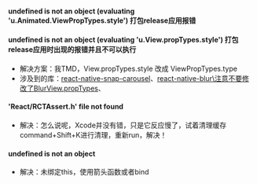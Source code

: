 #### undefined is not an object (evaluating 'u.Animated.ViewPropTypes.style') 打包release应用报错

#### undefined is not an object (evaluating 'u.View.propTypes.style') 打包release应用时出现的报错并且不可以执行
- 解决方案：我TMD，View.propTypes.style 改成 ViewPropTypes.type
- 涉及到的库：[react-native-snap-carousel](https://github.com/archriss/react-native-snap-carousel)、[react-native-blur\注意不要修改了BlurView.propTypes](https://github.com/react-native-community/react-native-blur)、

#### 'React/RCTAssert.h' file not found
- 解决：怎么说呢，Xcode并没有错，只是它反应慢了，试着清理缓存command+Shift+K进行清理，重新run，解决！

#### undefined is not an object
- 解决：未绑定this，使用箭头函数或者bind
